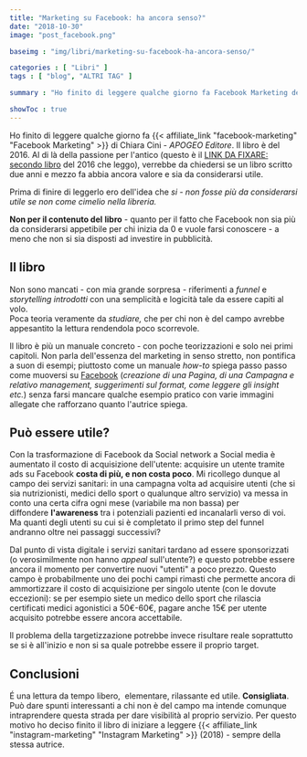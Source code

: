 ```yaml
---
title: "Marketing su Facebook: ha ancora senso?"
date: "2018-10-30"
image: "post_facebook.png"

baseimg : "img/libri/marketing-su-facebook-ha-ancora-senso/"

categories : [ "Libri" ]
tags : [ "blog", "ALTRI TAG" ]

summary : "Ho finito di leggere qualche giorno fa Facebook Marketing del 2016. Al di là della passione per l'antico verrebbe da chiedersi: un libro scritto due anni e mezzo fa si può considerare ancora utile?"

showToc : true
---
```


Ho finito di leggere qualche giorno fa {{< affiliate_link "facebook-marketing" "Facebook Marketing" >}} di Chiara Cini - _APOGEO Editore_. Il libro è del 2016. 
Al di là della passione per l'antico (questo è il [LINK DA FIXARE: secondo libro](https://www.nparisi.com/blockchain-e-medicina/) del 2016 che leggo), verrebbe da chiedersi se un libro scritto due anni e mezzo fa abbia ancora valore e sia da considerarsi utile.  
  
Prima di finire di leggerlo ero dell'idea che _si - non fosse più da considerarsi utile se non come cimelio nella libreria._

**Non per il contenuto del** **libro** - quanto per il fatto che Facebook non sia più da considerarsi appetibile per chi inizia da 0 e vuole farsi conoscere - a meno che non si sia disposti ad investire in pubblicità.

## Il libro

Non sono mancati - con mia grande sorpresa - riferimenti a _funnel_ e _storytelling_ _introdotti_ con una semplicità e logicità tale da essere capiti al volo.  
Poca teoria veramente da _studiare,_ che per chi non è del campo avrebbe appesantito la lettura rendendola poco scorrevole.

Il libro è più un manuale concreto - con poche teorizzazioni e solo nei primi capitoli. Non parla dell'essenza del marketing in senso stretto, non pontifica a suon di esempi; piuttosto come un manuale _how-to_ spiega passo passo come muoversi su [Facebook](https://www.facebook.com) (_creazione di una Pagina, di una Campagna e relativo management, suggerimenti sul format, come leggere gli insight etc._) senza farsi mancare qualche esempio pratico con varie immagini allegate che rafforzano quanto l'autrice spiega.

## Può essere utile?

Con la trasformazione di Facebook da Social network a Social media è aumentato il costo di acquisizione dell'utente: acquisire un utente tramite ads su Facebook **costa di più, e non costa poco**. Mi ricollego dunque al campo dei servizi sanitari: in una campagna volta ad acquisire utenti (che si sia nutrizionisti, medici dello sport o qualunque altro servizio) va messa in conto una certa cifra ogni mese (variabile ma non bassa) per diffondere **l'awareness** tra i potenziali pazienti ed incanalarli verso di voi. Ma quanti degli utenti su cui si è completato il primo step del funnel andranno oltre nei passaggi successivi?

Dal punto di vista digitale i servizi sanitari tardano ad essere sponsorizzati (o verosimilmente non hanno _appeal_ sull'utente?) e questo potrebbe essere ancora il momento per convertire nuovi "utenti" a poco prezzo. Questo campo è probabilmente uno dei pochi campi rimasti che permette ancora di ammortizzare il costo di acquisizione per singolo utente (con le dovute eccezioni): se per esempio siete un medico dello sport che rilascia certificati medici agonistici a 50€-60€, pagare anche 15€ per utente acquisito potrebbe essere ancora accettabile. 

Il problema della targetizzazione potrebbe invece risultare reale soprattutto se si è all'inizio e non si sa quale potrebbe essere il proprio target.

## Conclusioni

É una lettura da tempo libero,  elementare, rilassante ed utile. **Consigliata**. Può dare spunti interessanti a chi non è del campo ma intende comunque intraprendere questa strada per dare visibilità al proprio servizio. Per questo motivo ho deciso finito il libro di iniziare a leggere {{< affiliate_link "instagram-marketing" "Instagram Marketing" >}} (2018) - sempre della stessa autrice.
